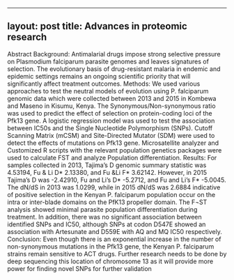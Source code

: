 ---
layout: post
title: Advances in proteomic research
----

Abstract
Background: Antimalarial drugs impose strong selective pressure on Plasmodium falciparum parasite genomes and leaves signatures of selection. The evolutionary basis of drug-resistant malaria in endemic and epidemic settings remains an ongoing scientific priority that will significantly affect treatment outcomes.
Methods: We used various approaches to test the neutral models of evolution using P. falciparum genomic data which were collected between 2013 and 2015 in Kombewa and Maseno in Kisumu, Kenya. The Synonymous/Non-synonymous ratio was used to predict the effect of selection on protein-coding loci of the Pfk13 gene. A logistic regression model was used to test the association between IC50s and the Single Nucleotide Polymorphism (SNPs). Cutoff Scanning Matrix (mCSM) and Site-Directed Mutator (SDM) were used to detect the effects of mutations on Pfk13 gene. Microsatellite analyzer and Customized R scripts with the relevant population genetics packages were used to calculate FST and analyze Population differentiation.
Results: For samples collected in 2013, Tajima’s D genomic summary statistic was 4.53194, Fu & Li D* 2.13380, and Fu &Li F* 3.62142. However, in 2015 Tajima’s D was -2.42910, Fu and Li’s D* -5.2712, and Fu and Li’s F* -5.0045. The dN/dS in 2013 was 1.0299, while in 2015 dN/dS was 2.6884 indicative of positive selection in the Kenyan P. falciparum population occur on the intra or inter-blade domains on the PfK13 propeller domain. The F¬ST analysis showed minimal parasite population differentiation during treatment. In addition, there was no significant association between identified SNPs and IC50, although SNPs at codon D547E showed an association with Artesunate and D559E with AQ and MQ IC50 respectively.
Conclusion: Even though there is an exponential increase in the number of non-synonymous mutations in the Pfk13 gene, the Kenyan P. falciparum strains remain sensitive to ACT drugs. Further research needs to be done by deep sequencing this location of chromosome 13 as it will provide more power for finding novel SNPs for further validation
